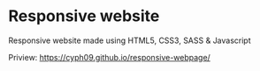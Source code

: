 # Responsive website
Responsive website made using HTML5, CSS3, SASS &amp; Javascript

Priview: https://cyph09.github.io/responsive-webpage/
